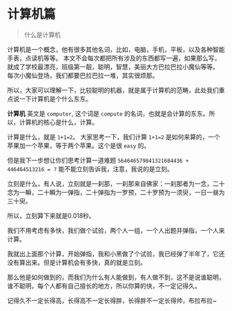 # 计算机篇
> 什么是计算机

计算机是一个概念，他有很多其他名词，比如，电脑，手机，平板，以及各种智能手表，点读机等等。
本文不会每次都把所有涉及的东西都写一遍，如果那么写，就成了学校最漂亮，班级第一靓，聪明，智慧，美丽大方巴拉巴拉小魔仙等等。
每次小魔仙登场，我们都要巴拉巴拉一堆，其实很烦那。

所以，大家可以理解一下，比较聪明的机器，就是属于计算机的范畴，此处我们重点说一下计算机是个什么东东。

__计算机__ 英文是 `computer`, 这个词是 `compute` 的名词，也就是会计算的东东。所以，计算机的核心是什么，计算。

计算是什么，就是 `1+1=2`。
大家思考一下，我们计算 `1+1=2` 是如何来算的，一个苹果加一个苹果，等于两个苹果。这个是很 `easy` 的。

但是我下一步想让你们思考计算一道难题 `564646579841321684436 + 446464513216 = ?` 能不能立刻告诉我，注意，我说的是立刻。

立刻是什么，有人说，立刻就是一刹那，一刹那来自佛家：一刹那者为一念，二十念为一瞬，二十瞬为一弹指，二十弹指为一罗预，二十罗预为一须臾，一日一昼为三十臾。

所以，立刻算下来就是0.018秒。

我们不用考虑有多快，我们做个试验，两个人一组，一个人出题并弹指，一个人来计算。

我就出上面那个计算，开始弹指，我和小黑做了个试验，我已经弹了半年了，它还没有算出来。但是计算机会有多快，真的就是立刻。

那么他是如何做到的，而我们为什么有人能做到，有人做不到，这不是说谁聪明，谁不聪明，每个人都有自己擅长的地方，所以你算的快，不一定记得久。

记得久不一定长得高，长得高不一定长得胖，长得胖不一定长得帅，布拉布拉~


